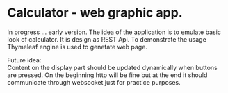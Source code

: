 # Calculator - web graphic app.
In progress ... early version. The idea of the application is to emulate basic look of calculator. It is design as REST Api. To demonstrate the usage Thymeleaf engine is used to genetate web page. 

Future idea:\
Content on the display part should be updated dynamically when buttons are pressed. On the beginning http will be fine but at the end it should communicate through websocket just for practice purposes.

